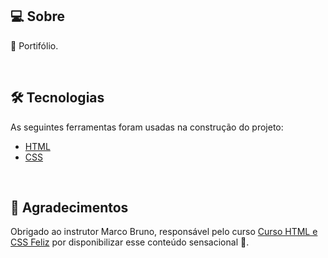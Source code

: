 ## 💻 Sobre

:speech_balloon: Portifólio.

<br>

## 🛠 Tecnologias

As seguintes ferramentas foram usadas na construção do projeto:

- [HTML](https://developer.mozilla.org/pt-BR/docs/Web/HTML)
- [CSS](https://developer.mozilla.org/pt-BR/docs/Web/CSS)

<br>

## 💜 Agradecimentos

Obrigado ao instrutor Marco Bruno, responsável pelo curso [Curso HTML e CSS Feliz](https://www.youtube.com/playlist?list=PLirko8T4cEmzrH3jIJi7R7ufeqcpXYaLa/) por disponibilizar esse conteúdo sensacional 🚀.
